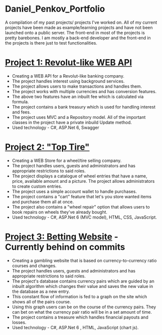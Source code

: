 # Daniel_Penkov_Portfolio
A compilation of my past projects/ projects I've worked on. All of my current projects have been made as example/learning projects and have not been launched onto a public server.
The front-end in most of the projects is pretty barebones. I am mostly a back-end developer and the front-end in the projects is there just to test functionalities. 

# [Project 1: Revolut-like WEB API](https://github.com/JVult/RevolutWannabe)
* Creating a WEB API for a Revolut-like banking company.
* The project handles interest using background services.
* The project allows users to make transactions and handles them.
* The project works with multiple currencies and has conversion features.
* The above two features have an inbuilt fee which is calculated via formula.
* The project contains a bank treasury which is used for handling interest and fees.
* The project uses MVC and a Repository model. All of the important classes in the project have a private inbuild Update method.
* Used technology - C#, ASP.Net 6, Swagger
 
# [Project 2: "Top Tire"](https://github.com/JVult/TopTire)
* Creating a WEB Store for a wheel/tire selling company.
* The project handles users, guests and administrators and has appropriate restrictions to said roles.
* The project displays a catalogue of wheel entries that have a name, price, available amount and a picture. The project allows administrators to create custom entries.
* The project uses a simple account wallet to handle purchases.
* The project contains a "cart" feature that let's you store wanted items and purchase them all at once.
* The project also contains a "wheel repair" option that allows users to book repairs on wheels they've already bought.
* Used technology - C#, ASP.Net 6 (MVC model), HTML, CSS, JavaScript.

# [Project 3: Betting Website](https://github.com/zyphqr/BinaryOptions) - **Currently behind on commits** 
* Creating a gambling website that is based on currency-to-currency ratio courses and changes.
* The project handles users, guests and administrators and has appropriate restrictions to said roles.
* The project's database contains currency pairs which are guided by an inbuilt algorithm which changes their value and saves the new value in the database as a new entry.
* This constant flow of information is fed to a graph on the site which shows all of the pairs course.
* Using this graph users can be on the course of the currency pairs. They can bet on what the currency pair ratio will be in a set amount of time.
* The project contains a treasure which handles financial payouts and losses.
* Used technology - C#, ASP.Net 6 , HTML, JavaScript (chart js).
